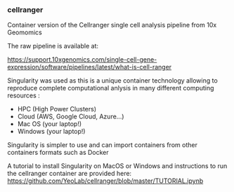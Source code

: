 ### cellranger

Container version of the Cellranger single cell analysis pipeline from 10x Geomomics

The raw pipeline is available at: 

https://support.10xgenomics.com/single-cell-gene-expression/software/pipelines/latest/what-is-cell-ranger

Singularity was used as this is a unique container technology allowing to reproduce complete computational anlysis in many different computing resources : 
- HPC (High Power Clusters)
- Cloud (AWS, Google Cloud, Azure...)
- Mac OS (your laptop!)
- Windows (your laptop!)

Singularity is simpler to use and can import containers from other containers formats such as Docker

A tutorial to install Singularity on MacOS or Windows and instructions to run the cellranger container are provided here: https://github.com/YeoLab/cellranger/blob/master/TUTORIAL.ipynb
